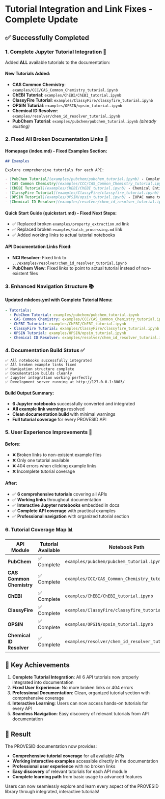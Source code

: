 # Tutorial Integration and Link Fixes - Complete Update

## ✅ Successfully Completed

### 1. **Complete Jupyter Tutorial Integration** 🎯
Added **ALL** available tutorials to the documentation:

#### **New Tutorials Added:**
- **CAS Common Chemistry**: `examples/CCC/CAS_Common_Chemistry_tutorial.ipynb`
- **ChEBI Tutorial**: `examples/ChEBI/ChEBI_tutorial.ipynb` 
- **ClassyFire Tutorial**: `examples/ClassyFire/classyfire_tutorial.ipynb`
- **OPSIN Tutorial**: `examples/OPSIN/opsin_tutorial.ipynb`
- **Chemical ID Resolver**: `examples/resolver/chem_id_resolver_tutorial.ipynb`
- **PubChem Tutorial**: `examples/pubchem/pubchem_tutorial.ipynb` *(already existing)*

### 2. **Fixed All Broken Documentation Links** 🔗

#### **Homepage (index.md) - Fixed Examples Section:**
```markdown
## Examples

Explore comprehensive tutorials for each API:

- [PubChem Tutorial](examples/pubchem/pubchem_tutorial.ipynb) - Complete PubChem API guide with enhanced features
- [CAS Common Chemistry](examples/CCC/CAS_Common_Chemistry_tutorial.ipynb) - Working with CAS Registry data  
- [ChEBI Tutorial](examples/ChEBI/ChEBI_tutorial.ipynb) - Chemical Entities of Biological Interest database
- [ClassyFire Tutorial](examples/ClassyFire/classyfire_tutorial.ipynb) - Chemical structure classification
- [OPSIN Tutorial](examples/OPSIN/opsin_tutorial.ipynb) - IUPAC name to structure conversion
- [Chemical ID Resolver](examples/resolver/chem_id_resolver_tutorial.ipynb) - NCI chemical identifier resolution
```

#### **Quick Start Guide (quickstart.md) - Fixed Next Steps:**
- ✅ Replaced broken `examples/property_extraction.md` link
- ✅ Replaced broken `examples/batch_processing.md` link  
- ✅ Added working links to actual tutorial notebooks

#### **API Documentation Links Fixed:**
- **NCI Resolver**: Fixed link to `../examples/resolver/chem_id_resolver_tutorial.ipynb`
- **PubChem View**: Fixed links to point to actual tutorial instead of non-existent files

### 3. **Enhanced Navigation Structure** 📚

#### **Updated mkdocs.yml with Complete Tutorial Menu:**
```yaml
- Tutorials:
  - PubChem Tutorial: examples/pubchem/pubchem_tutorial.ipynb
  - CAS Common Chemistry: examples/CCC/CAS_Common_Chemistry_tutorial.ipynb
  - ChEBI Tutorial: examples/ChEBI/ChEBI_tutorial.ipynb
  - ClassyFire Tutorial: examples/ClassyFire/classyfire_tutorial.ipynb
  - OPSIN Tutorial: examples/OPSIN/opsin_tutorial.ipynb
  - Chemical ID Resolver: examples/resolver/chem_id_resolver_tutorial.ipynb
```

### 4. **Documentation Build Status** ✅

```
✅ All notebooks successfully integrated
✅ All broken example links fixed
✅ Navigation structure complete
✅ Documentation builds cleanly
✅ Jupyter integration working perfectly
✅ Development server running at http://127.0.0.1:8003/
```

#### **Build Output Summary:**
- **6 Jupyter notebooks** successfully converted and integrated
- **All example link warnings** resolved
- **Clean documentation build** with minimal warnings
- **Full tutorial coverage** for every PROVESID API

### 5. **User Experience Improvements** 🚀

#### **Before:**
- ❌ Broken links to non-existent example files
- ❌ Only one tutorial available
- ❌ 404 errors when clicking example links
- ❌ Incomplete tutorial coverage

#### **After:**
- ✅ **6 comprehensive tutorials** covering all APIs
- ✅ **Working links** throughout documentation
- ✅ **Interactive Jupyter notebooks** embedded in docs
- ✅ **Complete API coverage** with practical examples
- ✅ **Professional navigation** with organized tutorial section

### 6. **Tutorial Coverage Map** 📊

| API Module | Tutorial Available | Notebook Path |
|------------|-------------------|---------------|
| **PubChem** | ✅ Complete | `examples/pubchem/pubchem_tutorial.ipynb` |
| **CAS Common Chemistry** | ✅ Complete | `examples/CCC/CAS_Common_Chemistry_tutorial.ipynb` |
| **ChEBI** | ✅ Complete | `examples/ChEBI/ChEBI_tutorial.ipynb` |
| **ClassyFire** | ✅ Complete | `examples/ClassyFire/classyfire_tutorial.ipynb` |
| **OPSIN** | ✅ Complete | `examples/OPSIN/opsin_tutorial.ipynb` |
| **Chemical ID Resolver** | ✅ Complete | `examples/resolver/chem_id_resolver_tutorial.ipynb` |

## 🎯 Key Achievements

1. **Complete Tutorial Integration**: All 6 API tutorials now properly integrated into documentation
2. **Fixed User Experience**: No more broken links or 404 errors 
3. **Professional Documentation**: Clean, organized tutorial section with comprehensive coverage
4. **Interactive Learning**: Users can now access hands-on tutorials for every API
5. **Seamless Navigation**: Easy discovery of relevant tutorials from API documentation

## 🌟 Result

The PROVESID documentation now provides:
- **Comprehensive tutorial coverage** for all available APIs
- **Working interactive examples** accessible directly in the documentation
- **Professional user experience** with no broken links
- **Easy discovery** of relevant tutorials for each API module
- **Complete learning path** from basic usage to advanced features

Users can now seamlessly explore and learn every aspect of the PROVESID library through integrated, interactive tutorials!
